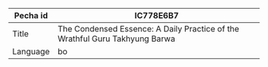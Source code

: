 |Pecha id | IC778E6B7
| --- | --- 
|Title | The Condensed Essence: A Daily Practice of the Wrathful Guru Takhyung Barwa 
|Language | bo